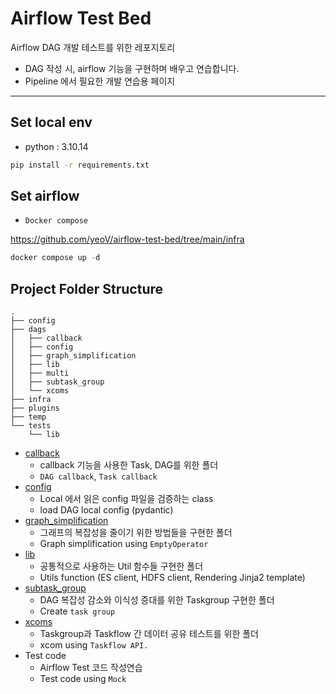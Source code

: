 # Airflow Test Bed

Airflow DAG 개발 테스트를 위한 레포지토리

- DAG 작성 시, airflow 기능을 구현하며 배우고 연습합니다.
- Pipeline 에서 필요한 개발 연습용 페이지

---
## Set local env
- python : 3.10.14
```bash
pip install -r requirements.txt
```

## Set airflow

- `Docker compose`

<https://github.com/yeoV/airflow-test-bed/tree/main/infra>

```python
docker compose up -d
```

## Project Folder Structure

```
.
├── config
├── dags
│   ├── callback
│   ├── config
│   ├── graph_simplification
│   ├── lib
│   ├── multi
│   ├── subtask_group
│   └── xcoms
├── infra
├── plugins
├── temp
└── tests
    └── lib
```

- [callback](https://github.com/yeoV/airflow-test-bed/tree/main/dags/callback)
  - callback 기능을 사용한 Task, DAG를 위한 폴더
  - `DAG callback`, `Task callback`
- [config](https://github.com/yeoV/airflow-test-bed/tree/main/dags/config)
  - Local 에서 읽은 config 파일을 검증하는 class
  - load DAG local config (pydantic)
- [graph_simplification](https://github.com/yeoV/airflow-test-bed/tree/main/dags/graph_simplification)
  - 그래프의 복잡성을 줄이기 위한 방법들을 구현한 폴더
  - Graph simplification using `EmptyOperator`
- [lib](https://github.com/yeoV/airflow-test-bed/tree/main/dags/lib)
  - 공통적으로 사용하는 Util 함수들 구현한 폴더
  - Utils function (ES client, HDFS client, Rendering Jinja2 template)
- [subtask_group](https://github.com/yeoV/airflow-test-bed/tree/main/dags/subtask_group)
  - DAG 복잡성 감소와 이식성 증대를 위한 Taskgroup 구현한 폴더
  - Create `task group`
- [xcoms](https://github.com/yeoV/airflow-test-bed/tree/main/dags/xcom)
  - Taskgroup과 Taskflow 간 데이터 공유 테스트를 위한 폴더
  - xcom using `Taskflow API.`
- Test code
  - Airflow Test 코드 작성연습
  - Test code using `Mock`
